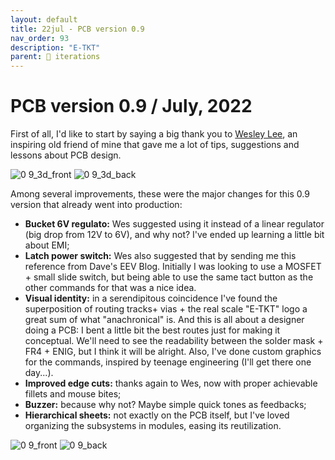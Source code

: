 ```yaml
---
layout: default
title: 22jul - PCB version 0.9
nav_order: 93
description: "E-TKT"
parent: 🧬 iterations
---
```


# **PCB version 0.9** / July, 2022

First of all, I'd like to start by saying a big thank you to [Wesley Lee](https://github.com/wes06), an inspiring old friend of mine that gave me a lot of tips, suggestions and lessons about PCB design.

![0 9_3d_front](https://user-images.githubusercontent.com/15098003/190516138-f19466c5-48a9-4682-b4de-739202340629.png)
![0 9_3d_back](https://user-images.githubusercontent.com/15098003/190516095-a289d03f-a9be-43c6-b427-b986552f53f9.png)

Among several improvements, these were the major changes for this 0.9 version that already went into production:

- **Bucket 6V regulato:** Wes suggested using it instead of a linear regulator (big drop from 12V to 6V), and why not? I've ended up learning a little bit about EMI;
- **Latch power switch:** Wes also suggested that by sending me this reference from Dave's EEV Blog. Initially I was looking to use a MOSFET + small slide switch, but being able to use the same tact button as the other commands for that was a nice idea.
- **Visual identity:** in a serendipitous coincidence I've found the superposition of routing tracks+ vias + the real scale "E-TKT" logo a great sum of what "anachronical" is. And this is all about a designer doing a PCB: I bent a little bit the best routes just for making it conceptual. We'll need to see the readability between the solder mask + FR4 + ENIG, but I think it will be alright. Also, I've done custom graphics for the commands, inspired by teenage engineering (I'll get there one day...).
- **Improved edge cuts:** thanks again to Wes, now with proper achievable fillets and mouse bites;
- **Buzzer:** because why not? Maybe simple quick tones as feedbacks;
- **Hierarchical sheets:** not exactly on the PCB itself, but I've loved organizing the subsystems in modules, easing its reutilization.

![0 9_front](https://user-images.githubusercontent.com/15098003/190516169-8763b84c-aac9-486b-b047-f912d9e095b8.png)
![0 9_back](https://user-images.githubusercontent.com/15098003/190516176-ade8f440-ec77-4912-916a-c3aa28cc1d03.png)
